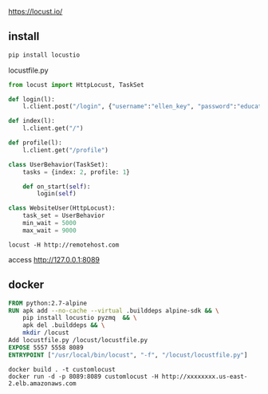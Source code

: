 
https://locust.io/

install
----

```bash
pip install locustio
```

locustfile.py
```python
from locust import HttpLocust, TaskSet

def login(l):
    l.client.post("/login", {"username":"ellen_key", "password":"education"})

def index(l):
    l.client.get("/")

def profile(l):
    l.client.get("/profile")

class UserBehavior(TaskSet):
    tasks = {index: 2, profile: 1}

    def on_start(self):
        login(self)

class WebsiteUser(HttpLocust):
    task_set = UserBehavior
    min_wait = 5000
    max_wait = 9000
```

```
locust -H http://remotehost.com
```


access http://127.0.0.1:8089


docker 
-----------

```Dockerfile
FROM python:2.7-alpine
RUN apk add --no-cache --virtual .builddeps alpine-sdk && \
    pip install locustio pyzmq  && \
    apk del .builddeps && \
    mkdir /locust
Add locustfile.py /locust/locustfile.py
EXPOSE 5557 5558 8089
ENTRYPOINT ["/usr/local/bin/locust", "-f", "/locust/locustfile.py"]
```

```
docker build . -t customlocust
docker run -d -p 8089:8089 customlocust -H http://xxxxxxxx.us-east-2.elb.amazonaws.com
```
